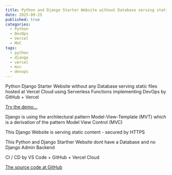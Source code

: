 ```yaml
---
title: Python and Django Starter Website without Database serving static files
date: 2025-09-25
published: true
categories:
  - Python
  - DevOps
  - Vercel
  - MVC
tags:
  - python
  - django
  - vercel
  - mvc
  - devops
---
```


Python Django Starter Website without any Database serving static files hosted at Vercel Cloud using Serverless Functions implementing DevOps by GitHub + Vercel

<a href="https://django-starter-one.vercel.app/" target="_blank" title="Django Website at Vercel">Try the demo...</a>

Django is using the architectural pattern Model-View-Template (MVT) which is a derivation of the pattern Model View Control (MVC) 

This Django Website is serving static content - secured by HTTPS

This Python and Django Starther Website dont have a Database and no Django Admin Backend 

CI / CD by VS Code + GitHub + Vercel Cloud

<a href="https://github.com/persteenolsen/django-starter-one" target="_blank">The source code at GitHub</a>


